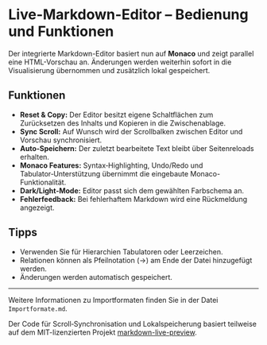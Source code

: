 # Live-Markdown-Editor – Bedienung und Funktionen

Der integrierte Markdown-Editor basiert nun auf **Monaco** und zeigt parallel eine HTML-Vorschau an. Änderungen werden weiterhin sofort in die Visualisierung übernommen und zusätzlich lokal gespeichert.

## Funktionen

- **Reset & Copy:** Der Editor besitzt eigene Schaltflächen zum Zurücksetzen des Inhalts und Kopieren in die Zwischenablage.
- **Sync Scroll:** Auf Wunsch wird der Scrollbalken zwischen Editor und Vorschau synchronisiert.
- **Auto-Speichern:** Der zuletzt bearbeitete Text bleibt über Seitenreloads erhalten.
- **Monaco Features:** Syntax‑Highlighting, Undo/Redo und Tabulator‑Unterstützung übernimmt die eingebaute Monaco-Funktionalität.
- **Dark/Light-Mode:** Editor passt sich dem gewählten Farbschema an.
- **Fehlerfeedback:** Bei fehlerhaftem Markdown wird eine Rückmeldung angezeigt.

## Tipps

- Verwenden Sie für Hierarchien Tabulatoren oder Leerzeichen.
- Relationen können als Pfeilnotation (→) am Ende der Datei hinzugefügt werden.
- Änderungen werden automatisch gespeichert.

---

Weitere Informationen zu Importformaten finden Sie in der Datei `Importformate.md`.

Der Code für Scroll‑Synchronisation und Lokalspeicherung basiert teilweise auf dem MIT-lizenzierten Projekt [markdown-live-preview](https://github.com/tanabe/markdown-live-preview).

